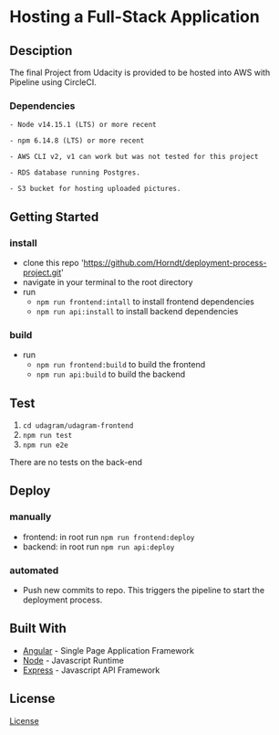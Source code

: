 # Hosting a Full-Stack Application

## Desciption

The final Project from Udacity is provided to be hosted into AWS with Pipeline using CircleCI.

### Dependencies

```
- Node v14.15.1 (LTS) or more recent

- npm 6.14.8 (LTS) or more recent

- AWS CLI v2, v1 can work but was not tested for this project

- RDS database running Postgres.

- S3 bucket for hosting uploaded pictures.

```

## Getting Started

### install

- clone this repo 'https://github.com/Horndt/deployment-process-project.git'
- navigate in your terminal to the root directory
- run
  - `npm run frontend:intall` to install frontend dependencies
  - `npm run api:install` to install backend dependencies

### build

- run
  - `npm run frontend:build` to build the frontend
  - `npm run api:build` to build the backend

## Test

1. `cd udagram/udagram-frontend`
1. `npm run test`
1. `npm run e2e`

There are no tests on the back-end

## Deploy

### manually

- frontend: in root run `npm run frontend:deploy`
- backend: in root run `npm run api:deploy`

### automated

- Push new commits to repo. This triggers the pipeline to start the deployment process.

## Built With

- [Angular](https://angular.io/) - Single Page Application Framework
- [Node](https://nodejs.org) - Javascript Runtime
- [Express](https://expressjs.com/) - Javascript API Framework

## License

[License](LICENSE.txt)
